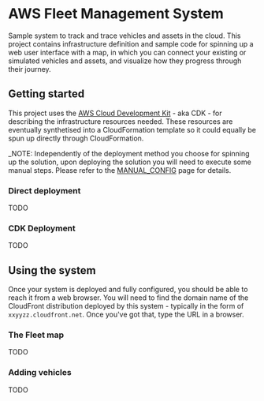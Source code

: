 # AWS Fleet Management System

Sample system to track and trace vehicles and assets in the cloud. This project contains infrastructure definition and sample code for spinning up a web user interface with a map, in which you can connect your existing or simulated vehicles and assets, and visualize how they progress through their journey.

## Getting started

This project uses the [AWS Cloud Development Kit](https://github.com/awslabs/aws-cdk) - aka CDK - for describing the infrastructure resources needed. These resources are eventually synthetised into a CloudFormation template so it could equally be spun up directly through CloudFormation. 

_NOTE: Independently of the deployment method you choose for spinning up the solution, upon deploying the solution you will need to execute some manual steps. Please refer to the [MANUAL_CONFIG](MANUAL_CONFIG.md) page for details.

### Direct deployment

TODO

### CDK Deployment

TODO

## Using the system

Once your system is deployed and fully configured, you should be able to reach it from a web browser. You will need to find the domain name of the CloudFront distribution deployed by this system - typically in the form of `xxyyzz.cloudfront.net`. Once you've got that, type the URL in a browser.

### The Fleet map

TODO

### Adding vehicles

TODO